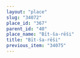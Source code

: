 ```yaml
---
layout: "place"
slug: "34072"
place_id: "367"
parent_id: "40"
place_name: "Bīt-ša-rēši"
title: "Bīt-ša-rēši"
previous_item: "34075"
---
```

